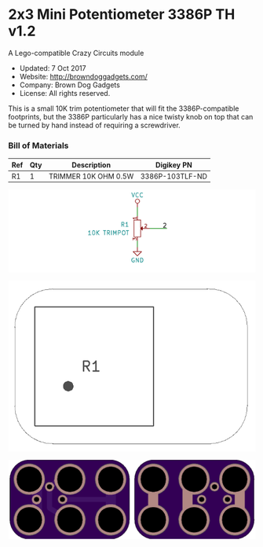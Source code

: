 <!--- start title --->
# 2x3 Mini Potentiometer 3386P TH v1.2
A Lego-compatible Crazy Circuits module

- Updated: 7 Oct 2017
- Website: http://browndoggadgets.com/
- Company: Brown Dog Gadgets
- License: All rights reserved.

<!--- end title --->

This is a small 10K trim potentiometer that will fit the 3386P-compatible footprints, but the 3386P particularly has a nice twisty knob on top that can be turned by hand instead of requiring a screwdriver.

<!--- bom start --->
### Bill of Materials

|Ref|Qty|Description|Digikey PN|
|---|---|-----------|------|
|R1|1|TRIMMER 10K OHM 0.5W|3386P-103TLF-ND|


<!--- bom end --->
![Schematic](schematic.png)

![Assembly Diagram](assembly.png)

![Gerber Preview](preview.png)

